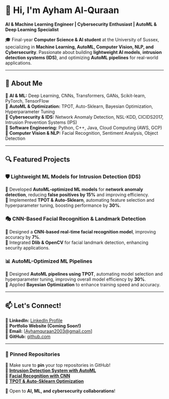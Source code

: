 # 👋 Hi, I'm Ayham Al-Quraan  
**AI & Machine Learning Engineer | Cybersecurity Enthusiast | AutoML & Deep Learning Specialist**

🎓 Final-year **Computer Science & AI student** at the University of Sussex, specializing in **Machine Learning, AutoML, Computer Vision, NLP, and Cybersecurity**. Passionate about building **lightweight AI models**, **intrusion detection systems (IDS)**, and optimizing **AutoML pipelines** for real-world applications.

---

## 🚀 About Me
🔹 **AI & ML:** Deep Learning, CNNs, Transformers, GANs, Scikit-learn, PyTorch, TensorFlow  
🔹 **AutoML & Optimization:** TPOT, Auto-Sklearn, Bayesian Optimization, Hyperparameter Tuning  
🔹 **Cybersecurity & IDS:** Network Anomaly Detection, NSL-KDD, CICIDS2017, Intrusion Prevention Systems (IPS)  
🔹 **Software Engineering:** Python, C++, Java, Cloud Computing (AWS, GCP)  
🔹 **Computer Vision & NLP:** Facial Recognition, Sentiment Analysis, Object Detection  

---

## 🔍 Featured Projects
### 🛡️ **Lightweight ML Models for Intrusion Detection (IDS)**
🔹 Developed **AutoML-optimized ML models** for **network anomaly detection**, reducing **false positives by 15%** and improving efficiency.  
🔹 Implemented **TPOT & Auto-Sklearn**, automating feature selection and hyperparameter tuning, boosting performance by **30%**.  

### 🎭 **CNN-Based Facial Recognition & Landmark Detection**
🔹 Designed a **CNN-based real-time facial recognition model**, improving accuracy by **7%**.  
🔹 Integrated **Dlib & OpenCV** for facial landmark detection, enhancing security applications.  

### 📊 **AutoML-Optimized ML Pipelines**
🔹 Designed **AutoML pipelines using TPOT**, automating model selection and hyperparameter tuning, improving overall model efficiency by **30%**.  
🔹 Applied **Bayesian Optimization** to enhance training speed and accuracy.  

---

## 📫 Let's Connect!
💼 **LinkedIn:** [LinkedIn Profile](https://www.linkedin.com/in/ayham-al-quraan-199397268/)  
📂 **Portfolio Website (Coming Soon!)**  
📩 **Email:** [Ayhamquraan2003@gmail.com]  
🚀 **GitHub:** [github.com](https://github.com/Ayham-AlQuraan/Ayham-alquraan)

---

### 📌 Pinned Repositories
👀 Make sure to **pin** your top repositories in GitHub!  
📌 **[Intrusion Detection System with AutoML](https://github.com/your-repo-link)**  
📌 **[Facial Recognition with CNN](https://github.com/your-repo-link)**  
📌 **[TPOT & Auto-Sklearn Optimization](https://github.com/your-repo-link)**  

📢 Open to **AI, ML, and cybersecurity collaborations**!
